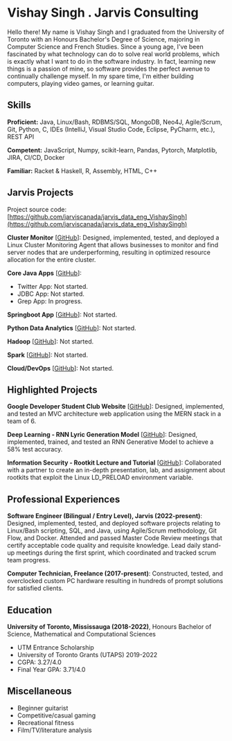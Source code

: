 # Vishay Singh . Jarvis Consulting

Hello there! My name is Vishay Singh and I graduated from the University of Toronto with an Honours 
Bachelor's Degree of Science, majoring in Computer Science and French Studies. Since a young age, I've
been fascinated by what technology can do to solve real world problems, which is exactly what I want 
to do in the software industry. In fact, learning new things is a passion of mine, so software provides 
the perfect avenue to continually challenge myself. In my spare time, I'm either building computers, 
playing video games, or learning guitar.


## Skills

**Proficient:** Java, Linux/Bash, RDBMS/SQL, MongoDB, Neo4J, Agile/Scrum, Git, Python, C, IDEs (IntelliJ, Visual Studio Code, Eclipse, PyCharm, etc.), REST API

**Competent:** JavaScript, Numpy, scikit-learn, Pandas, Pytorch, Matplotlib, JIRA, CI/CD, Docker

**Familiar:** Racket & Haskell, R, Assembly, HTML, C++

## Jarvis Projects

Project source code: [https://github.com/jarviscanada/jarvis_data_eng_VishaySingh](https://github.com/jarviscanada/jarvis_data_eng_VishaySingh)


**Cluster Monitor** [[GitHub](https://github.com/jarviscanada/jarvis_data_eng_VishaySingh/tree/master/linux_sql)]: Designed, implemented, tested, and deployed a Linux Cluster Monitoring Agent that allows businesses 
to monitor and find server nodes that are underperforming, resulting in optimized resource allocation 
for the entire cluster.


**Core Java Apps** [[GitHub](https://github.com/jarviscanada/jarvis_data_eng_VishaySingh/tree/master/core_java)]:
      
  - Twitter App: Not started.
  - JDBC App: Not started.
  - Grep App: In progress.

**Springboot App** [[GitHub](https://github.com/jarviscanada/jarvis_data_eng_VishaySingh/tree/master/springboot)]: Not started.

**Python Data Analytics** [[GitHub](https://github.com/jarviscanada/jarvis_data_eng_VishaySingh/tree/master/python_data_anlytics)]: Not started.

**Hadoop** [[GitHub](https://github.com/jarviscanada/jarvis_data_eng_VishaySingh/tree/master/hadoop)]: Not started.

**Spark** [[GitHub](https://github.com/jarviscanada/jarvis_data_eng_VishaySingh/tree/master/spark)]: Not started.

**Cloud/DevOps** [[GitHub](https://github.com/jarviscanada/jarvis_data_eng_VishaySingh/tree/master/cloud_devops)]: Not started.


## Highlighted Projects
**Google Developer Student Club Website** [[GitHub](https://github.com/UTSCCSCC01/finalprojectw22-GDSC2.0)]: Designed, implemented, and tested an MVC architecture web application using the MERN 
stack in a team of 6.


**Deep Learning - RNN Lyric Generation Model** [[GitHub](https://github.com/V35games/Lyric-Generation-Model)]: Designed, implemented, trained, and tested an RNN Generative Model to achieve a 58% test accuracy.


**Information Security - Rootkit Lecture and Tutorial** [[GitHub](https://github.com/V35games/CSC427-LD_PRELOAD-Rootkit)]: Collaborated with a partner to create an in-depth presentation, lab, and assignment about rootkits 
that exploit the Linux LD_PRELOAD environment variable.



## Professional Experiences

**Software Engineer (Bilingual / Entry Level), Jarvis (2022-present)**: Designed, implemented, tested, and deployed software projects relating to Linux/Bash scripting, 
SQL, and Java, using Agile/Scrum methodology, Git Flow, and Docker. Attended and passed Master 
Code Review meetings that certify acceptable code quality and requisite knowledge. Lead daily 
stand-up meetings during the first sprint, which coordinated and tracked scrum team progress.


**Computer Technician, Freelance (2017-present)**: Constructed, tested, and overclocked custom PC hardware resulting in hundreds of prompt solutions 
for satisfied clients.



## Education
**University of Toronto, Mississauga (2018-2022)**, Honours Bachelor of Science, Mathematical and Computational Sciences
- UTM Entrance Scholarship
- University of Toronto Grants (UTAPS) 2019-2022
- CGPA: 3.27/4.0
- Final Year GPA: 3.71/4.0


## Miscellaneous
- Beginner guitarist
- Competitive/casual gaming
- Recreational fitness
- Film/TV/literature analysis